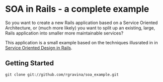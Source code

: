SOA in Rails - a complete example
=================================

So you want to create a new Rails application based on a Service Oriented Architecture, or (much more likely) you want to split up an existing, large, Rails application into smaller more maintainable services?

This application is a small example based on the techniques illusrated in 
in [Service Oriented Design in Rails](http://books.google.co.jp/books/about/Service_Oriented_Design_with_Ruby_and_Ra.html?id=TL4iQwAACAAJ&redir_esc=y).

## Getting Started
    git clone git://github.com/rgravina/soa_example.git
